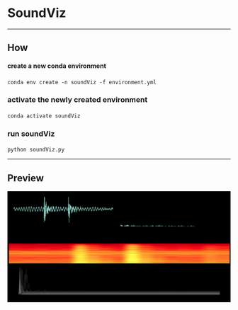 # SoundViz

---

## How
#### create a new conda environment
`conda env create -n soundViz -f environment.yml `
### activate the newly created environment
`conda activate soundViz`
### run soundViz
`python soundViz.py`

---

## Preview
![Screenshot](soundviz.png)

